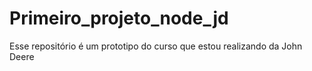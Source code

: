 # Primeiro_projeto_node_jd
Esse repositório é um prototipo do curso que estou realizando da John Deere
